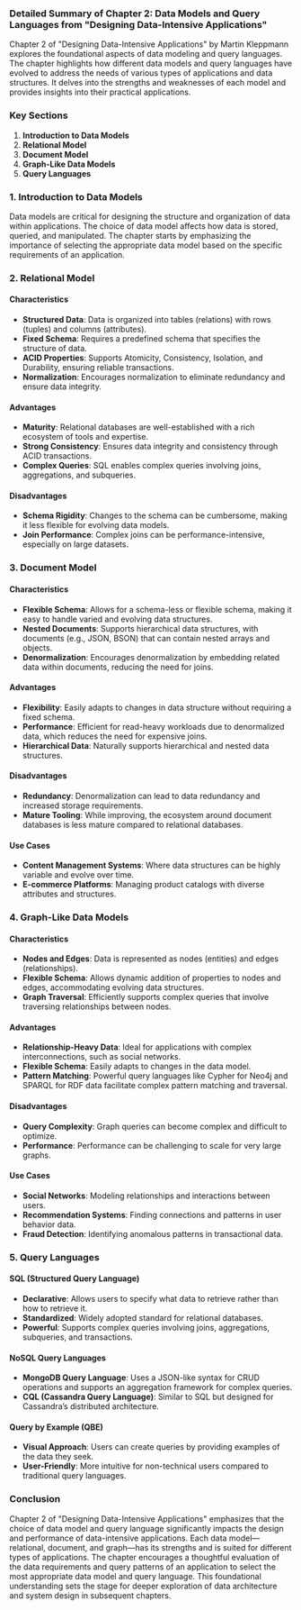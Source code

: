 ### Detailed Summary of Chapter 2: Data Models and Query Languages from "Designing Data-Intensive Applications"

Chapter 2 of "Designing Data-Intensive Applications" by Martin Kleppmann explores the foundational aspects of data modeling and query languages. The chapter highlights how different data models and query languages have evolved to address the needs of various types of applications and data structures. It delves into the strengths and weaknesses of each model and provides insights into their practical applications.

### Key Sections

1. **Introduction to Data Models**
2. **Relational Model**
3. **Document Model**
4. **Graph-Like Data Models**
5. **Query Languages**

### 1. Introduction to Data Models

Data models are critical for designing the structure and organization of data within applications. The choice of data model affects how data is stored, queried, and manipulated. The chapter starts by emphasizing the importance of selecting the appropriate data model based on the specific requirements of an application.

### 2. Relational Model

#### Characteristics
- **Structured Data**: Data is organized into tables (relations) with rows (tuples) and columns (attributes).
- **Fixed Schema**: Requires a predefined schema that specifies the structure of data.
- **ACID Properties**: Supports Atomicity, Consistency, Isolation, and Durability, ensuring reliable transactions.
- **Normalization**: Encourages normalization to eliminate redundancy and ensure data integrity.

#### Advantages
- **Maturity**: Relational databases are well-established with a rich ecosystem of tools and expertise.
- **Strong Consistency**: Ensures data integrity and consistency through ACID transactions.
- **Complex Queries**: SQL enables complex queries involving joins, aggregations, and subqueries.

#### Disadvantages
- **Schema Rigidity**: Changes to the schema can be cumbersome, making it less flexible for evolving data models.
- **Join Performance**: Complex joins can be performance-intensive, especially on large datasets.

### 3. Document Model

#### Characteristics
- **Flexible Schema**: Allows for a schema-less or flexible schema, making it easy to handle varied and evolving data structures.
- **Nested Documents**: Supports hierarchical data structures, with documents (e.g., JSON, BSON) that can contain nested arrays and objects.
- **Denormalization**: Encourages denormalization by embedding related data within documents, reducing the need for joins.

#### Advantages
- **Flexibility**: Easily adapts to changes in data structure without requiring a fixed schema.
- **Performance**: Efficient for read-heavy workloads due to denormalized data, which reduces the need for expensive joins.
- **Hierarchical Data**: Naturally supports hierarchical and nested data structures.

#### Disadvantages
- **Redundancy**: Denormalization can lead to data redundancy and increased storage requirements.
- **Mature Tooling**: While improving, the ecosystem around document databases is less mature compared to relational databases.

#### Use Cases
- **Content Management Systems**: Where data structures can be highly variable and evolve over time.
- **E-commerce Platforms**: Managing product catalogs with diverse attributes and structures.

### 4. Graph-Like Data Models

#### Characteristics
- **Nodes and Edges**: Data is represented as nodes (entities) and edges (relationships).
- **Flexible Schema**: Allows dynamic addition of properties to nodes and edges, accommodating evolving data structures.
- **Graph Traversal**: Efficiently supports complex queries that involve traversing relationships between nodes.

#### Advantages
- **Relationship-Heavy Data**: Ideal for applications with complex interconnections, such as social networks.
- **Flexible Schema**: Easily adapts to changes in the data model.
- **Pattern Matching**: Powerful query languages like Cypher for Neo4j and SPARQL for RDF data facilitate complex pattern matching and traversal.

#### Disadvantages
- **Query Complexity**: Graph queries can become complex and difficult to optimize.
- **Performance**: Performance can be challenging to scale for very large graphs.

#### Use Cases
- **Social Networks**: Modeling relationships and interactions between users.
- **Recommendation Systems**: Finding connections and patterns in user behavior data.
- **Fraud Detection**: Identifying anomalous patterns in transactional data.

### 5. Query Languages

#### SQL (Structured Query Language)
- **Declarative**: Allows users to specify what data to retrieve rather than how to retrieve it.
- **Standardized**: Widely adopted standard for relational databases.
- **Powerful**: Supports complex queries involving joins, aggregations, subqueries, and transactions.

#### NoSQL Query Languages
- **MongoDB Query Language**: Uses a JSON-like syntax for CRUD operations and supports an aggregation framework for complex queries.
- **CQL (Cassandra Query Language)**: Similar to SQL but designed for Cassandra’s distributed architecture.

#### Query by Example (QBE)
- **Visual Approach**: Users can create queries by providing examples of the data they seek.
- **User-Friendly**: More intuitive for non-technical users compared to traditional query languages.

### Conclusion

Chapter 2 of "Designing Data-Intensive Applications" emphasizes that the choice of data model and query language significantly impacts the design and performance of data-intensive applications. Each data model—relational, document, and graph—has its strengths and is suited for different types of applications. The chapter encourages a thoughtful evaluation of the data requirements and query patterns of an application to select the most appropriate data model and query language. This foundational understanding sets the stage for deeper exploration of data architecture and system design in subsequent chapters.